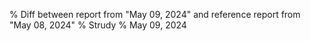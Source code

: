 % Diff between report from "May 09, 2024" and reference report from "May 08, 2024"
% Strudy
% May 09, 2024


